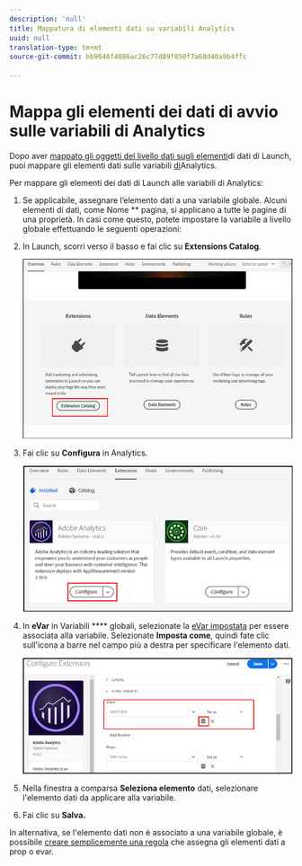```yaml
---
description: 'null'
title: Mappatura di elementi dati su variabili Analytics
uuid: null
translation-type: tm+mt
source-git-commit: bb9648f4886ac26c77d89f850f7a68d40a9b4ffc

---
```



# Mappa gli elementi dei dati di avvio sulle variabili di Analytics


Dopo aver [mappato gli oggetti del livello dati sugli elementi](https://docs.adobe.com/content/help/en/analytics/implementation/layer-to-elements.md)di dati di Launch, puoi mappare gli elementi dati sulle variabili [di](https://docs.adobe.com/content/help/en/analytics/implementation/vars/overview.html)Analytics.

Per mappare gli elementi dei dati di Launch alle variabili di Analytics:

1. Se applicabile, assegnare l’elemento dati a una variabile globale. Alcuni elementi di dati, come Nome ** pagina, si applicano a tutte le pagine di una proprietà. In casi come questo, potete impostare la variabile a livello globale effettuando le seguenti operazioni:

2. In Launch, scorri verso il basso e fai clic su **Extensions Catalog**.

   ![Catalogo delle estensioni](assets/extensions.png)

3. Fai clic su **Configura** in Analytics.

   ![Estensione Analytics](assets/configure.png)


4. In **eVar** in Variabili **** globali, selezionate la [eVar impostata](https://docs.adobe.com/content/help/en/analytics/admin/admin-tools/conversion-variables/conversion-var-admin.html) per essere associata alla variabile. Selezionate **Imposta come**, quindi fate clic sull&#39;icona a barre nel campo più a destra per specificare l&#39;elemento dati.

   ![Specifica eVar](assets/evars.png)

5. Nella finestra a comparsa **Seleziona elemento** dati, selezionare l&#39;elemento dati da applicare alla variabile.

6. Fai clic su **Salva.**


In alternativa, se l&#39;elemento dati non è associato a una variabile globale, è possibile [creare semplicemente una regola](https://docs.adobe.com/content/help/en/analytics/admin/admin-tools/processing-rules/processing-rules.html) che assegna gli elementi dati a prop o evar.
